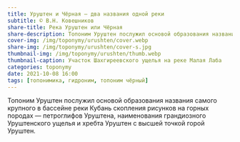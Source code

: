 ```yaml
---
title: Уруштен и Чёрная — два названия одной реки
subtitle: © В.Н. Ковешников
share-title: Река Уруштен или Чёрная
share-description: Топоним Уруштен послужил основой образования названия крупнейшего скопления рисунков на горных породах — петроглифов Уруштена
cover-img: /img/toponymy/urushten/cover.webp
share-img: /img/toponymy/urushten/cover-s.jpg
thumbnail-img: /img/toponymy/urushten/thumb.webp
thumbnail-caption: Участок Шахгиреевского ущелья на реке Малая Лаба
categories: toponymy
date: 2021-10-08 16:00
tags: [топонимика, гидроним, топоним чёрный]
---
```

Топоним Уруштен послужил основой образования названия самого крупного в бассейне реки Кубань скопления рисунков на горных породах — петроглифов Уруштена, наименования грандиозного Уруштенского ущелья и хребта Уруштен с высшей точкой горой Уруштен.
